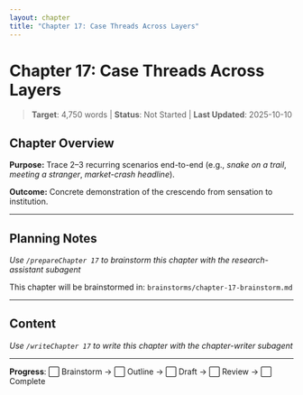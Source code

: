 ```yaml
---
layout: chapter
title: "Chapter 17: Case Threads Across Layers"
---
```


# Chapter 17: Case Threads Across Layers

> **Target**: 4,750 words | **Status**: Not Started | **Last Updated**: 2025-10-10

## Chapter Overview

**Purpose:** Trace 2–3 recurring scenarios end-to-end (e.g., *snake on a trail*, *meeting a stranger*, *market-crash headline*).

**Outcome:** Concrete demonstration of the crescendo from sensation to institution.

---

## Planning Notes

*Use `/prepareChapter 17` to brainstorm this chapter with the research-assistant subagent*

This chapter will be brainstormed in: `brainstorms/chapter-17-brainstorm.md`

---

## Content

*Use `/writeChapter 17` to write this chapter with the chapter-writer subagent*

---

**Progress**: ⬜ Brainstorm → ⬜ Outline → ⬜ Draft → ⬜ Review → ⬜ Complete

<script src="https://hypothes.is/embed.js" async></script>
